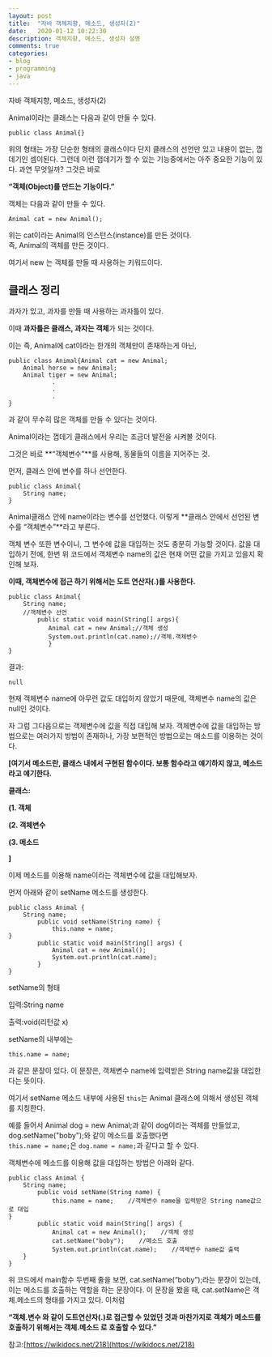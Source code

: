 ```yaml
---
layout: post
title:  "자바 객체지향, 메소드, 생성자(2)"
date:   2020-01-12 10:22:30
description: 객체지향, 메소드, 생성자 설명
comments: true
categories: 
- blog
- programming
- java
---
```


자바 객체지향, 메소드, 생성자(2)



Animal이라는 클래스는 다음과 같이 만들 수 있다.

    public class Animal{}

위의 형태는 가장 단순한 형태의 클래스이다 단지 클래스의 선언만 있고 내용이 없는, 껍데기인 셈이된다. 그런데 이런 껍데기가 할 수 있는 기능중에서는 아주 중요한 기능이 있다. 과연 무엇일까? 그것은 바로

**“객체(Object)를 만드는 기능이다.”**

객체는 다음과 같이 만들 수 있다.

    Animal cat = new Animal();

위는 cat이라는 Animal의 인스턴스(instance)를 만든 것이다.  
즉, Animal의 객체를 만든 것이다.

여기서 new 는 객체를 만들 때 사용하는 키워드이다.

## 클래스 정리

과자가 있고, 과자를 만들 때 사용하는 과자틀이 있다.

이때  **과자틀은 클래스, 과자는 객체**가 되는 것이다.

이는 즉, Animal에 cat이라는 한개의 객체만이 존재하는게 아닌,

    public class Animal{Animal cat = new Animal;  
	    Animal horse = new Animal;  
	    Animal tiger = new Animal;  
                .  
                .  
                .  
    } 

과 같이 무수히 많은 객체를 만들 수 있다는 것이다.

Animal이라는 껍데기 클래스에서 우리는 조금더 발전을 시켜볼 것이다.

그것은 바로  **“객체변수”**를 사용해, 동물들의 이름을 지어주는 것.

먼저, 클래스 안에 변수를 하나 선언한다.

    public class Animal{
	    String name;  
    }

Animal클래스 안에 name이라는 변수를 선언했다. 이렇게  **클래스 안에서 선언된 변수를 “객체변수”**라고 부른다.

객체 변수 또한 변수이니, 그 변수에 값을 대입하는 것도 충분히 가능할 것이다. 값을 대입하기 전에, 한번 위 코드에서 객체변수 name의 값은 현재 어떤 값을 가지고 있을지 확인해 보자.

**이때, 객체변수에 접근 하기 위해서는 도트 연산자(.)를 사용한다.**

    public class Animal{  
	    String name;
	    //객체변수 선언  
		    public static void main(String[] args){  
		       Animal cat = new Animal;//객체 생성  
		       System.out.println(cat.name);//객체.객체변수 
		       }  
    }

결과:

    null

현재 객체변수 name에 아무런 값도 대입하지 않았기 때문에, 객체변수 name의 값은 null인 것이다.

자 그럼 그다음으로는 객체변수에 값을 직접 대입해 보자. 객체변수에 값을 대입하는 방법으로는 여러가지 방법이 존재하나, 가장 보편적인 방법으로는 메소드를 이용하는 것이다.

**[여기서 메소드란, 클래스 내에서 구현된 함수이다. 보통 함수라고 얘기하지 않고, 메소드라고 얘기한다.**

**클래스:**

**(1. 객체**

**(2. 객체변수**

**(3. 메소드**

**]**

이제 메소드를 이용해 name이라는 객체변수에 값을 대입해보자.

먼저 아래와 같이 setName 메소드를 생성한다.

    public class Animal {       
	    String name;        
		    public void setName(String name) {           
			    this.name = name;       
    }        
		    public static void main(String[] args) {  
			    Animal cat = new Animal();        
			    System.out.println(cat.name);       
		    }   
    }

setName의 형태

입력:String name

출력:void(리턴값 x)

setName의 내부에는

    this.name = name; 

과 같은 문장이 있다. 이 문장은, 객체변수 name에 입력받은 String name값을 대입한다는 뜻이다.

여기서 setName 메소드 내부에 사용된  `this`는 Animal 클래스에 의해서 생성된 객체를 지칭한다.

예를 들어서 Animal dog = new Animal;과 같이 dog이라는 객체를 만들었고, dog.setName("boby");와 같이 메소드를 호출했다면  
`this.name = name;`은 `dog.name = name;`과 같다고 할 수 있다.

객체변수에 메소드를 이용해 값을 대입하는 방법은 아래와 같다.

    public class Animal {       
	    String name;        
		    public void setName(String name) {           
			    this.name = name;    //객체변수 name을 입력받은 String name값으로 대입      
    }        
		    public static void main(String[] args) {  
			    Animal cat = new Animal();    //객체 생성     
			    cat.setName("boby");    //메소드 호출  
			    System.out.println(cat.name);    //객체변수 name값 출력  
	    }   
    }

위 코드에서 main함수 두번째 줄을 보면, cat.setName(“boby”);라는 문장이 있는데, 이는 메소드를 호출하는 역할을 하는 문장이다. 이 문장을 봤을 때, cat.setName은 객체.메소드의 형태를 가지고 있다. 이처럼

**“객체.변수 와 같이 도트연산자(.)로 접근할 수 있었던 것과 마찬가지로 객체가 메소드를 호출하기 위해서는 객체.메소드 로 호출할 수 있다.”**


참고:[https://wikidocs.net/218](https://wikidocs.net/218)
